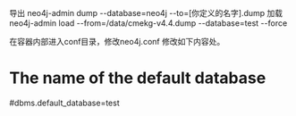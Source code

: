 
导出
neo4j-admin dump --database=neo4j --to=[你定义的名字].dump
加载
neo4j-admin load --from=/data/cmekg-v4.4.dump --database=test --force


在容器内部进入conf目录，修改neo4j.conf
修改如下内容处。

# The name of the default database
#dbms.default_database=test